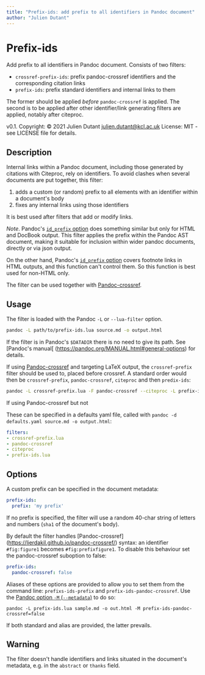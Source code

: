 ```yaml
---
title: "Prefix-ids: add prefix to all identifiers in Pandoc document"
author: "Julien Dutant"
---
```


Prefix-ids
==========

Add prefix to all identifiers in Pandoc document. Consists of two filters:

- `crossref-prefix-ids`: prefix pandoc-crossref identifiers and the corresponding citation links
- `prefix-ids`: prefix standard identifiers and internal links to them

The former should be applied *before* `pandoc-crossref` is applied. The second is to be applied after other identifier/link generating filters are applied, notably after citeproc. 

v0.1. Copyright: © 2021 Julien Dutant <julien.dutant@kcl.ac.uk>
License:  MIT - see LICENSE file for details.

Description
------------

Internal links within a Pandoc document, including those 
generated by citations with Citeproc, rely on identifiers. 
To avoid clashes when several documents are put together,
this filter:

1. adds a custom (or random) prefix to
all elements with an identifier within a document's body
2. fixes any internal links using those identifiers

It is best used after filters that add or modify links. 

*Note*. Pandoc's [`id_prefix` option](https://pandoc.org/MANUAL.html#option--id-prefix)
does something similar but only for HTML and DocBook output. 
This filter applies the prefix within the Pandoc AST
document, making it suitable for inclusion within wider
pandoc documents, directly or via json output.

On the other hand, Pandoc's [`id_prefix` option](https://pandoc.org/MANUAL.html#option--id-prefix) covers footnote links in HTML
outputs, and this function can't control them. So this function
is best used for non-HTML only.

The filter can be used together with [Pandoc-crossref](https://lierdakil.github.io/pandoc-crossref/).

Usage
-----

The filter is loaded with the Pandoc `-L` or `--lua-filter` option. 

```bash 
pandoc -L path/to/prefix-ids.lua source.md -o output.html
```

If the filter is in Pandoc's `$DATADIR` there is no need to give its
path. See [Pandoc's manual[
(https://pandoc.org/MANUAL.html#general-options) for details.

If using [Pandoc-crossref](https://lierdakil.github.io/pandoc-crossref/) and targeting LaTeX output, 
the `crossref-prefix` filter should be used
to, placed before crossref. A standard order would then be `crossref-prefix`,
`pandoc-crossref`, `citeproc` and then `predix-ids`:

```bash 
pandoc -L crossref-prefix.lua -F pandoc-crossref --citeproc -L prefix-ids.lua  source.md -o output.html
```

If using Pandoc-crossref but not 

These can be specified in a defaults yaml file, called with `pandoc -d defaults.yaml source.md -o output.html`:

```yaml
filters:
- crossref-prefix.lua
- pandoc-crossref
- citeproc
- prefix-ids.lua
```

Options
-------

A custom prefix can be specified in the document metadata:

```yaml
prefix-ids:
  prefix: 'my prefix'
```

If no prefix is specified, the filter will use a random 40-char string
of letters and numbers (`sha1` of the document's body).

By default the filter handles [Pandoc-crossref]
(https://lierdakil.github.io/pandoc-crossref/) syntax: an identifier
`#fig:figure1` becomes `#fig:prefixfigure1`. To disable this behaviour
set the pandoc-crossref suboption to false:

```yaml
prefix-ids:
  pandoc-crossref: false
```

Aliases of these options are provided to allow you to set them from 
the command line: `prefixs-ids-prefix` and `prefix-ids-pandoc-crossref`. 
Use the [Pandoc option `-M` 
(`--metadata`)](https://pandoc.org/MANUAL.html#option--metadata) to do so:

```
pandoc -L prefix-ids.lua sample.md -o out.html -M prefix-ids-pandoc-crossref=false
```

If both standard and alias are provided, the latter prevails.

Warning
-------

The filter doesn't handle identifiers and links situated in the 
document's metadata, e.g. in the `abstract` or `thanks` field.
